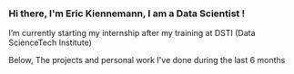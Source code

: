 ### Hi there, I'm Eric Kiennemann, I am a Data Scientist !

I’m currently starting my internship after my training at DSTI (Data ScienceTech Institute)

Below, The projects and personal work I've done during the last 6 months
